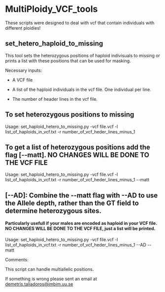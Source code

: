 # MultiPloidy_VCF_tools

These scripts were designed to deal with vcf that contain individuals with different ploidies!



## set_hetero_haploid_to_missing

This tool sets the heterozygous positions of haploid indivisuals to missing or prints a list with these positions that can be used for masking.

Necessary inputs:

 * A VCF file

 * A list of the haploid individuals in the vcf file. One individual per line.
  
 * The number of header lines in the vcf file.
  
## To set heterozygous positions to missing

Usage: set_haploid_hetero_to_missing.py -vcf file.vcf -l list_of_haploids_in_vcf.txt -r number_of_vcf_heder_lines_minus_1


## To get a list of heterozygous positions add the flag [--matt]. NO CHANGES WILL BE DONE TO THE VCF FILE

Usage: set_haploid_hetero_to_missing.py -vcf file.vcf -l list_of_haploids_in_vcf.txt -r number_of_vcf_heder_lines_minus_1 --matt



## [--AD]: Combine the --matt flag with --AD to use the Allele depth, rather than the GT field to determine heterozygous sites. 

#### Particularly usefull if your males are encoded as haploid in your VCF file. NO CHANGES WILL BE DONE TO THE VCF FILE, just a list will be printed.

Usage: set_haploid_hetero_to_missing.py -vcf file.vcf -l list_of_haploids_in_vcf.txt -r number_of_vcf_heder_lines_minus_1 --AD --matt

Comments:

This script can handle multiallelic positions.

If something is wrong please sent an email at demetris.taliadoros@imbim.uu.se
